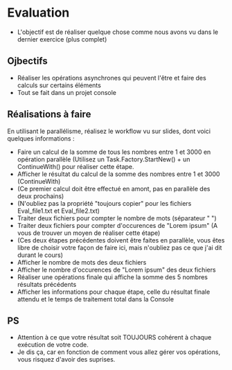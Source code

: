 # Evaluation
- L'objectif est de réaliser quelque chose comme nous avons vu dans le dernier exercice (plus complet)

## Ojbectifs
- Réaliser les opérations asynchrones qui peuvent l'être et faire des calculs sur certains éléments
- Tout se fait dans un projet console

## Réalisations à faire
En utilisant le parallélisme, réalisez le workflow vu sur slides, dont voici quelques informations : 
- Faire un calcul de la somme de tous les nombres entre 1 et 3000 en opération parallèle (Utilisez un Task.Factory.StartNew() + un ContinueWith() pour réaliser cette étape.
- Afficher le résultat du calcul de la somme des nombres entre 1 et 3000 (ContinueWith)
- (Ce premier calcul doit être effectué en amont, pas en parallèle des deux prochains)
- (N'oubliez pas la propriété "toujours copier" pour les fichiers Eval_file1.txt et Eval_file2.txt)
- Traiter deux fichiers pour compter le nombre de mots (séparateur " ")
- Traiter deux fichiers pour compter d'occurences de "Lorem ipsum" (A vous de trouver un moyen de réaliser cette étape)
- (Ces deux étapes précédentes doivent être faites en parallèle, vous êtes libre de choisir votre façon de faire ici, mais n'oubliez pas ce que j'ai dit durant le cours)
- Afficher le nombre de mots des deux fichiers 
- Afficher le nombre d'occurences de "Lorem ipsum" des deux fichiers
- Réaliser une opérations finale qui affiche la somme des 5 nombres résultats précédents
- Afficher les informations pour chaque étape, celle du résultat finale attendu et le temps de traitement total dans la Console

## PS
- Attention à ce que votre résultat soit TOUJOURS cohérent à chaque exécution de votre code. 
- Je dis ça, car en fonction de comment vous allez gérer vos opérations, vous risquez d'avoir des suprises.